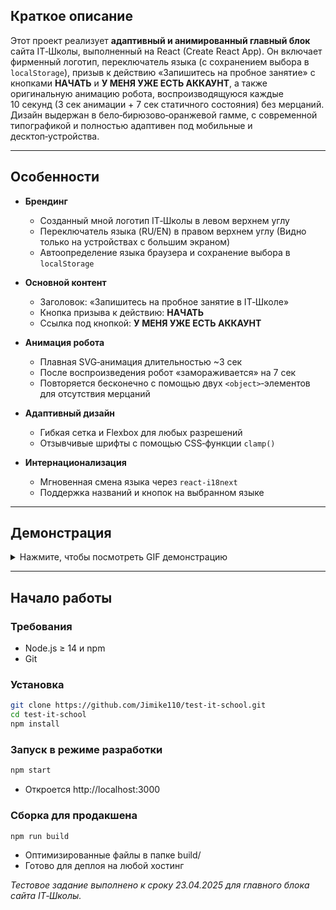## Краткое описание

Этот проект реализует **адаптивный и анимированный главный блок** сайта IT‑Школы, выполненный на React (Create React App). Он включает фирменный логотип, переключатель языка (с сохранением выбора в `localStorage`), призыв к действию «Запишитесь на пробное занятие» с кнопками **НАЧАТЬ** и **У МЕНЯ УЖЕ ЕСТЬ АККАУНТ**, а также оригинальную анимацию робота, воспроизводящуюся каждые 10 секунд (3 сек анимации + 7 сек статичного состояния) без мерцаний. Дизайн выдержан в бело‑бирюзово‑оранжевой гамме, с современной типографикой и полностью адаптивен под мобильные и десктоп‑устройства.

---

## Особенности

- **Брендинг**  
  - Созданный мной логотип IT‑Школы в левом верхнем углу  
  - Переключатель языка (RU/EN) в правом верхнем углу (Видно только на устройствах с большим экраном) 
  - Автоопределение языка браузера и сохранение выбора в `localStorage`  

- **Основной контент**  
  - Заголовок: «Запишитесь на пробное занятие в IT‑Школе»  
  - Кнопка призыва к действию: **НАЧАТЬ**  
  - Ссылка под кнопкой: **У МЕНЯ УЖЕ ЕСТЬ АККАУНТ**  

- **Анимация робота**  
  - Плавная SVG‑анимация длительностью ~3 сек  
  - После воспроизведения робот «замораживается» на 7 сек  
  - Повторяется бесконечно с помощью двух `<object>`‑элементов для отсутствия мерцаний  

- **Адаптивный дизайн**  
  - Гибкая сетка и Flexbox для любых разрешений  
  - Отзывчивые шрифты с помощью CSS‑функции `clamp()`  

- **Интернационализация**  
  - Мгновенная смена языка через `react-i18next`  
  - Поддержка названий и кнопок на выбранном языке  

---

## Демонстрация

<details>
  <summary>Нажмите, чтобы посмотреть GIF демонстрацию</summary>

  ![Демонстрация работы главного блока](docs/demo.gif)
</details>

---

## Начало работы

### Требования

- Node.js ≥ 14 и npm  
- Git  

### Установка

```bash
git clone https://github.com/Jimike110/test-it-school.git
cd test-it-school
npm install
```

### Запуск в режиме разработки
```bash
npm start
```
- Откроется http://localhost:3000


### Сборка для продакшена
```bash
npm run build
```

- Оптимизированные файлы в папке build/
- Готово для деплоя на любой хостинг


_Тестовое задание выполнено к сроку 23.04.2025 для главного блока сайта IT‑Школы._